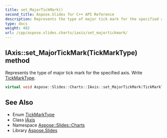 ```yaml
---
title: set_MajorTickMark()
second_title: Aspose.Slides for C++ API Reference
description: Represents the type of major tick mark for the specified axis. Write TickMarkType.
type: docs
weight: 482
url: /cpp/aspose.slides.charts/iaxis/set_majortickmark/
---
```

## IAxis::set_MajorTickMark(TickMarkType) method


Represents the type of major tick mark for the specified axis. Write [TickMarkType](../../tickmarktype/).

```cpp
virtual void Aspose::Slides::Charts::IAxis::set_MajorTickMark(TickMarkType value)=0
```

## See Also

* Enum [TickMarkType](../tickmarktype/)
* Class [IAxis](./)
* Namespace [Aspose::Slides::Charts](../)
* Library [Aspose.Slides](../../)